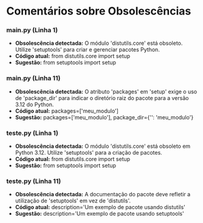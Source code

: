 # Comentários sobre Obsolescências

### main.py (Linha 1)
- **Obsolescência detectada:** O módulo 'distutils.core' está obsoleto. Utilize 'setuptools' para criar e gerenciar pacotes Python.
- **Código atual:** from distutils.core import setup
- **Sugestão:** from setuptools import setup


### main.py (Linha 11)
- **Obsolescência detectada:** O atributo 'packages' em 'setup' exige o uso de 'package_dir' para indicar o diretório raiz do pacote para a versão 3.12 do Python.
- **Código atual:** packages=['meu_modulo']
- **Sugestão:** packages=['meu_modulo'], package_dir={'': 'meu_modulo'}


### teste.py (Linha 1)
- **Obsolescência detectada:** O módulo 'distutils.core' está obsoleto em Python 3.12. Utilize 'setuptools' para a criação de pacotes.
- **Código atual:** from distutils.core import setup
- **Sugestão:** from setuptools import setup


### teste.py (Linha 11)
- **Obsolescência detectada:** A documentação do pacote deve refletir a utilização de 'setuptools' em vez de 'distutils'.
- **Código atual:** description='Um exemplo de pacote usando distutils'
- **Sugestão:** description='Um exemplo de pacote usando setuptools'

